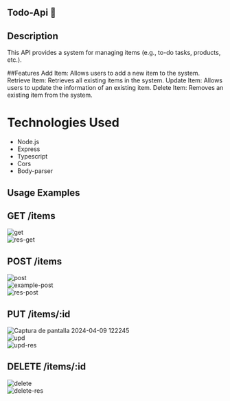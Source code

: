 ## Todo-Api 📎

## Description 
This API provides a system for managing items (e.g., to-do tasks, products, etc.).

##Features
Add Item: Allows users to add a new item to the system.
Retrieve Item: Retrieves all existing items in the system.
Update Item: Allows users to update the information of an existing item.
Delete Item: Removes an existing item from the system.

# Technologies Used
<ul>
  <li>Node.js</li> 
  <li>Express</li>
  <li>Typescript</li>
  <li>Cors</li>
  <li>Body-parser</li>
</ul>

## Usage Examples
## GET /items

![get](https://github.com/nicod12/todo-api-crud/assets/85652867/e24f2470-e670-4378-b4cc-db58124c1b60)
<br>
![res-get](https://github.com/nicod12/todo-api-crud/assets/85652867/29dd1316-40fe-4c9c-96cd-3178bcd724d3)

## POST /items

![post](https://github.com/nicod12/blog-app/assets/85652867/59b40a7a-8ec1-42c8-bec3-120569061a58)
<br>
![example-post](https://github.com/nicod12/blog-app/assets/85652867/224634ae-0af0-4efe-b3ef-d31826ce0656)
<br>
![res-post](https://github.com/nicod12/blog-app/assets/85652867/2328fd56-17fa-42be-8d85-9d8b1fb94c5f)

## PUT /items/:id

![Captura de pantalla 2024-04-09 122245](https://github.com/nicod12/blog-app/assets/85652867/a13f11aa-f0d2-405c-8ed8-ee7d68610275)
<br>
![upd](https://github.com/nicod12/blog-app/assets/85652867/49249397-e45a-40fe-b3b1-3fa39df331d7)
<br>
![upd-res](https://github.com/nicod12/blog-app/assets/85652867/87bbdd0c-b597-4694-a9cd-85717dddf391)


## DELETE /items/:id
![delete](https://github.com/nicod12/blog-app/assets/85652867/57fdb25f-ec92-4e64-bf4c-2d5ae49b9c64)
<br>
![delete-res](https://github.com/nicod12/blog-app/assets/85652867/8bb5543c-eec2-49f5-be0e-fbcd9314cc50)
